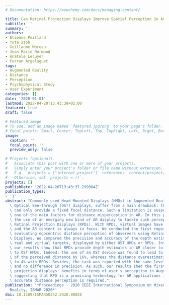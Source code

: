 ```yaml
---
# Documentation: https://wowchemy.com/docs/managing-content/

title: Can Retinal Projection Displays Improve Spatial Perception in Augmented Reality?
subtitle: ''
summary: ''
authors:
- Etienne Peillard
- Yuta Itoh
- Guillaume Moreau
- Jean Marie Normand
- Anatole Lecuyer
- Ferran Argelaguet
tags:
- Augmented Reality
- Distance
- Perception
- Psychophysical Study
- User Experiment
categories: []
date: '2020-01-01'
lastmod: 2022-04-20T15:43:38+02:00
featured: true
draft: false

# Featured image
# To use, add an image named `featured.jpg/png` to your page's folder.
# Focal points: Smart, Center, TopLeft, Top, TopRight, Left, Right, BottomLeft, Bottom, BottomRight.
image:
  caption: ''
  focal_point: ''
  preview_only: false

# Projects (optional).
#   Associate this post with one or more of your projects.
#   Simply enter your project's folder or file name without extension.
#   E.g. `projects = ["internal-project"]` references `content/project/deep-learning/index.md`.
#   Otherwise, set `projects = []`.
projects: []
publishDate: '2022-04-20T13:43:37.299984Z'
publication_types:
- '1'
abstract: "Commonly used Head Mounted Displays (HMDs) in Augmented Reality (AR), namely\
  \ Optical See-Through (OST) displays, suffer from a main drawback: their focal lenses\
  \ can only provide a fixed focal distance. Such a limitation is suspected to be\
  \ one of the main factors for distance misperception in AR. In this paper, we studied\
  \ the use of an emerging new kind of AR display to tackle such perception issues:\
  \ Retinal Projection Displays (RPDs). With RPDs, virtual images have no focal distance\
  \ and the AR content is always in focus. We conducted the first reported experiment\
  \ evaluating egocentric distance perception of observers using Retinal Projection\
  \ Displays. We compared the precision and accuracy of the depth estimation between\
  \ real and virtual targets, displayed by either OST HMDs or RPDs. Interestingly,\
  \ our results show that RPDs provide depth estimates in AR closer to real ones compared\
  \ to OST HMDs. Indeed, the use of an OST device was found to lead to an overestimation\
  \ of the perceived distance by 16%, whereas the distance overestimation bias dropped\
  \ to 4% with RPDs. Besides, the task was reported with the same level of difficulty\
  \ and no difference in precision. As such, our results shed the first light on retinal\
  \ projection displays' benefits in terms of user's perception in Augmented Reality,\
  \ suggesting that RPD is a promising technology for AR applications in which an\
  \ accurate distance perception is required."
publication: '*Proceedings - 2020 IEEE International Symposium on Mixed and Augmented
  Reality, ISMAR 2020*'
doi: 10.1109/ISMAR50242.2020.00028
---
```

